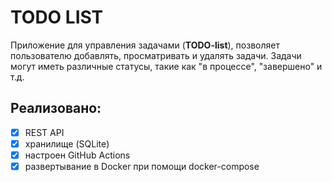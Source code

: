 # TODO LIST

Приложение для управления задачами (**TODO-list**), позволяет пользователю добавлять, просматривать и удалять задачи. Задачи могут иметь различные статусы, такие как "в процессе", "завершено" и т.д.

## Реализовано:
* [x] REST API
* [x] хранилище (SQLite)
* [x] настроен GitHub Actions
* [x] развертывание в Docker при помощи docker-compose
